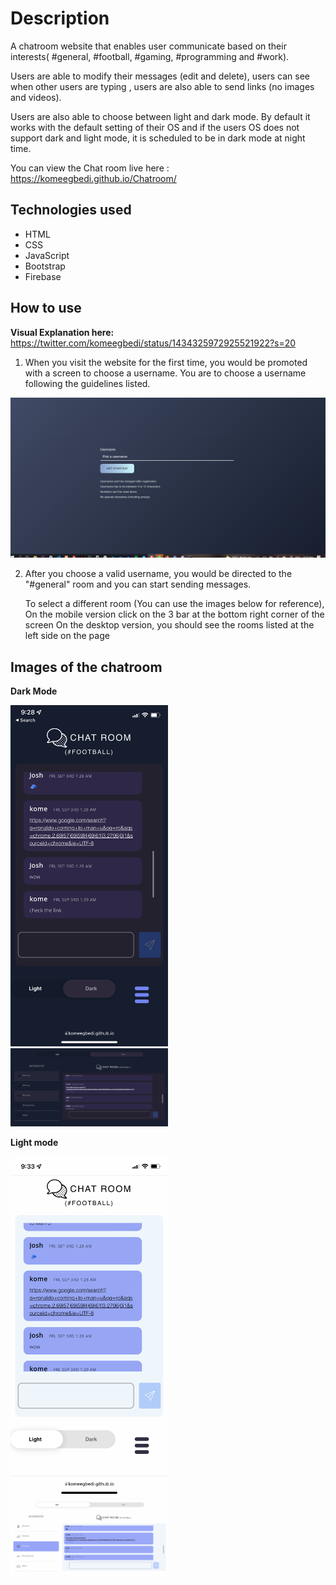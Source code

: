 # Description

   A chatroom website that enables user communicate based on their interests( #general, #football, #gaming, #programming and #work). 
   
   Users are able to modify their messages (edit and delete), users can see when  other users are typing , users are also able to send links (no images and videos). 

   Users are also able to choose between light and dark mode. By default it works with the default setting of their OS and if the users OS does not support dark and light mode, it is scheduled to be in dark mode at night time.

   You can view the Chat room live here : https://komeegbedi.github.io/Chatroom/
   
   
## Technologies used

 - HTML
 - CSS
 - JavaScript
 - Bootstrap
 - Firebase

 ##  How to use 
 
 **Visual Explanation here:** https://twitter.com/komeegbedi/status/1434325972925521922?s=20
 

 1. When you visit the website for the first time, you would be promoted with a screen to choose a username. You are to choose a username following the guidelines listed.
 <img src="login.PNG" alt="Login Screen in Dark Mode">
 
  2. After you choose a valid username, you would be directed to the "#general" room and you can start sending messages. 
  
      To select a different room (You can use the images below for reference), 
      On the mobile version click on the 3 bar at the bottom right corner of the screen 
      On the desktop version, you should see the rooms listed at the left side on the page


   ## Images of the chatroom

   **Dark Mode**

   <img src="mobile-dark.PNG" width="50%" alt="Mobile Version - Dark Mode">  <img src="desktop.PNG" width="50%" alt="Desktop Version - Dark Mode">

   **Light mode**

   <img src= "mobile-light.PNG" width="50%" alt="Mobile Version - Light Mode">  <img src="desktop-light.PNG " width="50%" alt="Desktop Version - Light Mode">

